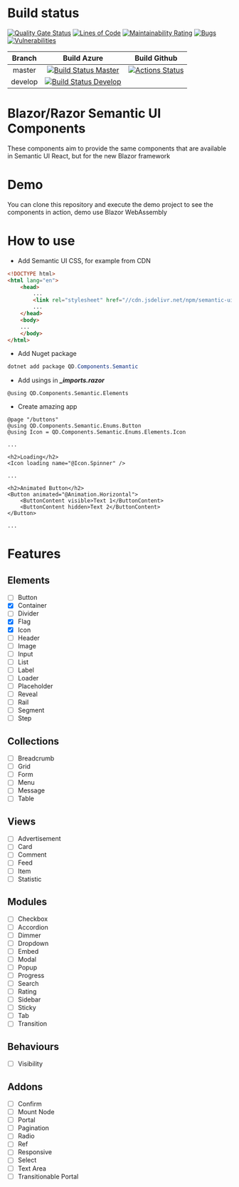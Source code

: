 # Build status
[AzureBuildMaster]: https://dev.azure.com/Daniel127/Semantic%20UI%20Blazor%20Components/_apis/build/status/CI-Release?branchName=master
[AzureBuildMasterLink]: https://dev.azure.com/Daniel127/Semantic%20UI%20Blazor%20Components/_build/latest?definitionId=6&branchName=master

[AzureBuildDevelop]: https://dev.azure.com/Daniel127/Semantic%20UI%20Blazor%20Components/_apis/build/status/CI-Development?branchName=develop
[AzureBuildDevelopLink]: https://dev.azure.com/Daniel127/Semantic%20UI%20Blazor%20Components/_build/latest?definitionId=4&branchName=develop

[GithubActions]: https://github.com/Daniel127/SemanticUI-Razor-Components/workflows/Github%20CI/badge.svg
[GithubActionsLink]: https://github.com/Daniel127/SemanticUI-Razor-Components/actions

[![Quality Gate Status](https://sonarcloud.io/api/project_badges/measure?project=semanticui-razor-components&metric=alert_status)](https://sonarcloud.io/dashboard?id=semanticui-razor-components)
[![Lines of Code](https://sonarcloud.io/api/project_badges/measure?project=semanticui-razor-components&metric=ncloc)](https://sonarcloud.io/dashboard?id=semanticui-razor-components)
[![Maintainability Rating](https://sonarcloud.io/api/project_badges/measure?project=semanticui-razor-components&metric=sqale_rating)](https://sonarcloud.io/dashboard?id=semanticui-razor-components)
[![Bugs](https://sonarcloud.io/api/project_badges/measure?project=semanticui-razor-components&metric=bugs)](https://sonarcloud.io/dashboard?id=semanticui-razor-components)
[![Vulnerabilities](https://sonarcloud.io/api/project_badges/measure?project=semanticui-razor-components&metric=vulnerabilities)](https://sonarcloud.io/dashboard?id=semanticui-razor-components)

| Branch          | Build Azure   | Build Github |
| :-------------: |:-------------:| :---:
| master          | [![Build Status Master][AzureBuildMaster]][AzureBuildMasterLink] | [![Actions Status][GithubActions]][GithubActionsLink] |
| develop         | [![Build Status Develop][AzureBuildDevelop]][AzureBuildDevelopLink] | |



# Blazor/Razor Semantic UI Components

These components aim to provide the same components that are available in Semantic UI React, but for the new Blazor framework

# Demo
You can clone this repository and execute the demo project to see the components in action, demo use Blazor WebAssembly

# How to use

- Add Semantic UI CSS, for example from CDN
``` html
<!DOCTYPE html>
<html lang="en">
    <head>
        ...
        <link rel="stylesheet" href="//cdn.jsdelivr.net/npm/semantic-ui@2.4.2/dist/semantic.min.css" />
        ...
    </head>
    <body>
    ...
    </body>
</html>
```
- Add Nuget package
``` powershell
dotnet add package QD.Components.Semantic
```

- Add usings in __*_imports.razor*__
``` razor
@using QD.Components.Semantic.Elements
```

- Create amazing app

``` razor
@page "/buttons"
@using QD.Components.Semantic.Enums.Button
@using Icon = QD.Components.Semantic.Enums.Elements.Icon

...

<h2>Loading</h2>
<Icon loading name="@Icon.Spinner" />

...

<h2>Animated Button</h2>
<Button animated="@Animation.Horizontal">
    <ButtonContent visible>Text 1</ButtonContent>
    <ButtonContent hidden>Text 2</ButtonContent>
</Button>

...
```

# Features
## Elements
- [ ] Button
- [X] Container
- [ ] Divider
- [X] Flag
- [X] Icon
- [ ] Header
- [ ] Image
- [ ] Input
- [ ] List
- [ ] Label
- [ ] Loader
- [ ] Placeholder
- [ ] Reveal
- [ ] Rail
- [ ] Segment
- [ ] Step

## Collections
- [ ] Breadcrumb
- [ ] Grid
- [ ] Form
- [ ] Menu
- [ ] Message
- [ ] Table

## Views
- [ ] Advertisement
- [ ] Card
- [ ] Comment
- [ ] Feed
- [ ] Item
- [ ] Statistic

## Modules
- [ ] Checkbox
- [ ] Accordion
- [ ] Dimmer
- [ ] Dropdown
- [ ] Embed
- [ ] Modal
- [ ] Popup
- [ ] Progress
- [ ] Search
- [ ] Rating
- [ ] Sidebar
- [ ] Sticky
- [ ] Tab
- [ ] Transition

## Behaviours
- [ ] Visibility

## Addons
- [ ] Confirm
- [ ] Mount Node
- [ ] Portal
- [ ] Pagination
- [ ] Radio
- [ ] Ref
- [ ] Responsive
- [ ] Select
- [ ] Text Area
- [ ] Transitionable Portal